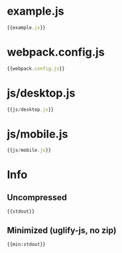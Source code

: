 
# example.js

``` javascript
{{example.js}}
```

# webpack.config.js

``` javascript
{{webpack.config.js}}
```

# js/desktop.js

``` javascript
{{js/desktop.js}}
```

# js/mobile.js

``` javascript
{{js/mobile.js}}
```

# Info

## Uncompressed

```
{{stdout}}
```

## Minimized (uglify-js, no zip)

```
{{min:stdout}}
```